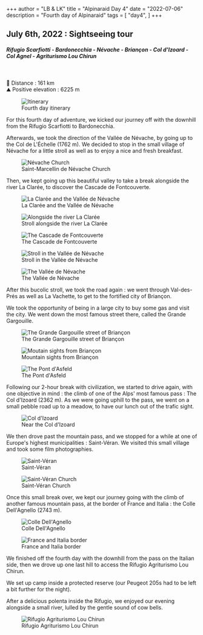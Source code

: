 +++
author = "LB & LK"
title = "Alpinaraid Day 4"
date = "2022-07-06"
description = "Fourth day of Alpinaraid"
tags = [
    "day4",
]
+++

## July 6th, 2022 : Sightseeing tour
##### Rifugio Scarfiotti - Bardonecchia - Névache - Briançon - Col d'Izoard - Col Agnel - Agriturismo Lou Chirun
<br />

📏 Distance : 161 km<br />
⛰️ Positive elevation : 6225 m

<figure>
    <img loading="lazy" class="image-article" src="/images/day4/map4.jpg" alt="Itinerary">
    <figcaption class="figure-caption">Fourth day itinerary</figcaption>
</figure>

For this fourth day of adventure, we kicked our journey off with the downhill from the Rifugio Scarfiotti to Bardonecchia.

Afterwards, we took the direction of the Vallée de Névache, by going up to the Col de L'Échelle (1762 m). We decided to stop in the small village of Névache for a little stroll as well as to enjoy a nice and fresh breakfast.

<figure>
    <img loading="lazy" class="image-article" src="/images/day4/IMG_0421.jpg" alt="Névache Church">
    <figcaption class="figure-caption">Saint-Marcellin de Névache Church</figcaption>
</figure>

Then, we kept going up this beautiful valley to take a break alongside the river La Clarée, to discover the Cascade de Fontcouverte.

<figure>
    <img loading="lazy" class="image-article" src="/images/day4/IMG_0422.jpg" alt="La Clarée and the Vallée de Névache">
    <figcaption class="figure-caption">La Clarée and the Vallée de Névache</figcaption>
</figure>

<figure>
    <img loading="lazy" class="image-article" src="/images/day4/IMG_0426.jpg" alt="Alongside the river La Clarée">
    <figcaption class="figure-caption">Stroll alongside the river La Clarée</figcaption>
</figure>

<figure>
    <img loading="lazy" class="image-article" src="/images/day4/IMG_0435.jpg" alt="The Cascade de Fontcouverte">
    <figcaption class="figure-caption">The Cascade de Fontcouverte</figcaption>
</figure>

<figure>
    <img loading="lazy" class="image-article" src="/images/day4/IMG_0444.jpg" alt="Stroll in the Vallée de Névache">
    <figcaption class="figure-caption">Stroll in the Vallée de Névache</figcaption>
</figure>

<figure>
    <img loading="lazy" class="image-article" src="/images/day4/IMG_0452.jpg" alt="The Vallée de Névache">
    <figcaption class="figure-caption">The Vallée de Névache</figcaption>
</figure>

After this bucolic stroll, we took the road again : we went through Val-des-Prés as well as La Vachette, to get to the fortified city of Briançon.

We took the opportunity of being in a large city to buy some gas and visit the city. We went down the most famous street there, called the Grande Gargouille.

<figure>
    <img loading="lazy" class="image-article" src="/images/day4/IMG_0471.jpg" alt="The Grande Gargouille street of Briançon">
    <figcaption class="figure-caption">The Grande Gargouille street of Briançon</figcaption>
</figure>

<figure>
    <img loading="lazy" class="image-article" src="/images/day4/IMG_0472.jpg" alt="Moutain sights from Briançon">
    <figcaption class="figure-caption">Mountain sights from Briançon</figcaption>
</figure>

<figure>
    <img loading="lazy" class="image-article" src="/images/day4/IMG_0483.jpg" alt="The Pont d'Asfeld">
    <figcaption class="figure-caption">The Pont d'Asfeld</figcaption>
</figure>

Following our 2-hour break with civilization, we started to drive again, with one objective in mind : the climb of one of the Alps' most famous pass : The Col d'Izoard (2362 m). As we were going uphill to the pass, we went on a small pebble road up to a meadow, to have our lunch out of the trafic sight.

<figure>
    <img loading="lazy" class="image-article" src="/images/day4/IMG_0495.jpg" alt="Col d'Izoard">
    <figcaption class="figure-caption">Near the Col d'Izoard</figcaption>
</figure>

We then drove past the mountain pass, and we stopped for a while at one of Europe's highest municipalities : Saint-Véran. We visited this small village and took some film photographies.

<figure>
    <img loading="lazy" class="image-article" src="/images/day4/IMG_0497.jpg" alt="Saint-Véran">
    <figcaption class="figure-caption">Saint-Véran</figcaption>
</figure>

<figure>
    <img loading="lazy" class="image-article" src="/images/day4/IMG_0501.jpg" alt="Saint-Véran Church">
    <figcaption class="figure-caption">Saint-Véran Church</figcaption>
</figure>

Once this small break over, we kept our journey going with the climb of another famous mountain pass, at the border of France and Italia : the Colle Dell'Agnello (2743 m).

<figure>
    <img loading="lazy" class="image-article" src="/images/day4/IMG_0519.jpg" alt="Colle Dell'Agnello">
    <figcaption class="figure-caption">Colle Dell'Agnello</figcaption>
</figure>

<figure>
    <img loading="lazy" class="image-article" src="/images/day4/IMG_0522.jpg" alt="France and Italia border">
    <figcaption class="figure-caption">France and Italia border</figcaption>
</figure>

We finished off the fourth day with the downhill from the pass on the Italian side, then we drove up one last hill to access the Rifugio Agriturismo Lou Chirun.

We set up camp inside a protected reserve (our Peugeot 205s had to be left a bit further for the night).

After a delicious polenta inside the Rifugio, we enjoyed our evening alongside a small river, lulled by the gentle sound of cow bells.

<figure>
    <img loading="lazy" class="image-article" src="/images/day4/IMG_0538.jpg" alt="Rifugio Agriturismo Lou Chirun">
    <figcaption class="figure-caption">Rifugio Agriturismo Lou Chirun</figcaption>
</figure>
